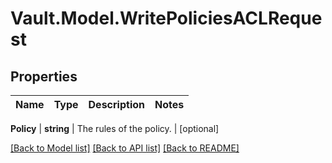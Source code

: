 # Vault.Model.WritePoliciesACLRequest

## Properties

Name | Type | Description | Notes
------------ | ------------- | ------------- | -------------

**Policy** | **string** | The rules of the policy. | [optional] 

[[Back to Model list]](../README.md#documentation-for-models) [[Back to API list]](../README.md#documentation-for-api-endpoints) [[Back to README]](../README.md)

